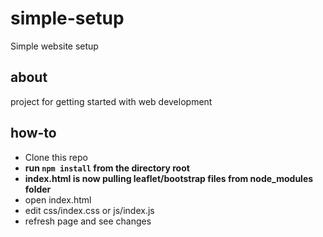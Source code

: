 # simple-setup
Simple website setup

## about
project for getting started with web development

## how-to
* Clone this repo
* **run `npm install` from the directory root**
* **index.html is now pulling leaflet/bootstrap files from node_modules folder**
* open index.html
* edit css/index.css or js/index.js
* refresh page and see changes
